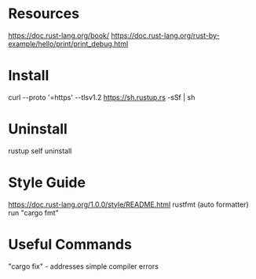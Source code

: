 # Resources
https://doc.rust-lang.org/book/
https://doc.rust-lang.org/rust-by-example/hello/print/print_debug.html

# Install
curl --proto '=https' --tlsv1.2 https://sh.rustup.rs -sSf | sh

# Uninstall
rustup self uninstall

# Style Guide
https://doc.rust-lang.org/1.0.0/style/README.html
rustfmt (auto formatter)
run "cargo fmt"

# Useful Commands
"cargo fix" - addresses simple compiler errors

